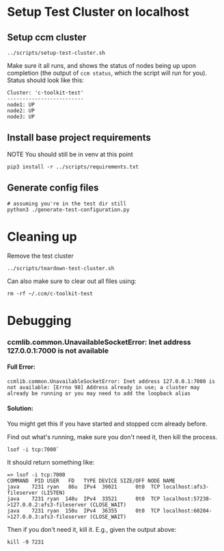 # Setup Test Cluster on localhost

## Setup ccm cluster
```
../scripts/setup-test-cluster.sh
```

Make sure it all runs, and shows the status of nodes being up upon completion (the output of `ccm status`, which the script will run for you). Status should look like this:

```
Cluster: 'c-toolkit-test'
-------------------------
node1: UP
node2: UP
node3: UP
```

## Install base project requirements
NOTE You should still be in venv at this point
```
pip3 install -r ../scripts/requirements.txt
```

## Generate config files
```
# assuming you're in the test dir still
python3 ./generate-test-configuration.py
```

# Cleaning up
Remove the test cluster
```
../scripts/teardown-test-cluster.sh
```

Can also make sure to clear out all files using:
```
rm -rf ~/.ccm/c-toolkit-test
```

# Debugging
### ccmlib.common.UnavailableSocketError: Inet address 127.0.0.1:7000 is not available
#### Full Error: 
```
ccmlib.common.UnavailableSocketError: Inet address 127.0.0.1:7000 is not available: [Errno 98] Address already in use; a cluster may already be running or you may need to add the loopback alias
```

#### Solution: 
You might get this if you have started and stopped ccm already before.

Find out what's running, make sure you don't need it, then kill the process. 


```
lsof -i tcp:7000`
```

It should return something like:
```
=> lsof -i tcp:7000
COMMAND  PID USER   FD   TYPE DEVICE SIZE/OFF NODE NAME
java    7231 ryan   86u  IPv4  39021      0t0  TCP localhost:afs3-fileserver (LISTEN)
java    7231 ryan  148u  IPv4  33521      0t0  TCP localhost:57238->127.0.0.2:afs3-fileserver (CLOSE_WAIT)
java    7231 ryan  150u  IPv4  36355      0t0  TCP localhost:60204->127.0.0.3:afs3-fileserver (CLOSE_WAIT)
```

Then if you don't need it, kill it. E.g., given the output above:

```
kill -9 7231
```